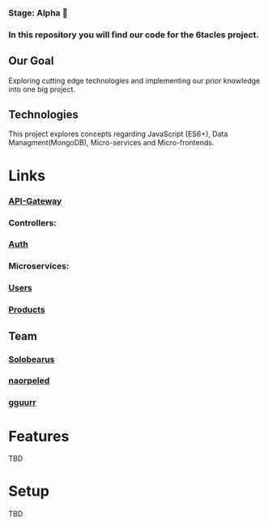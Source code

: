 ### Stage: Alpha 🤖 

### In this repository you will find our code for the 6tacles project.


## Our Goal
Exploring cutting edge technologies and implementing our prior knowledge into one big project.

## Technologies
This project explores concepts regarding JavaScript (ES6+), Data Managment(MongoDB), Micro-services and Micro-frontends.

# Links
### [API-Gateway](https://github.com/Solobearus/yad1-gateway-api "API Gateway")

### Controllers:
### [Auth](https://github.com/Solobearus/yad1-auth-controller "Auth controller")

### Microservices:
### [Users](https://github.com/Solobearus/yad1-users "Users Microservice")
### [Products](https://github.com/Solobearus/yad1-products "Users Microservice")

## Team

### [Solobearus](https://github.com/solobearus "Ivan Solobear")
### [naorpeled](https://github.com/naorpeled "Naor Peled")
### [gguurr](https://github.com/gguurr "gguurr")

# Features
TBD


# Setup
TBD
